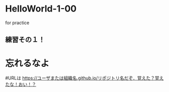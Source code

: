 # HelloWorld-1-00
for practice

## 練習その１！

# 忘れるなよ
#URLは https://ユーザまたは組織名.github.io/リポジトリ名だぞ．覚えた？覚えたな！おい！？
